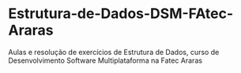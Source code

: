 # Estrutura-de-Dados-DSM-FAtec-Araras
Aulas e resolução de exercícios de Estrutura de Dados, curso de Desenvolvimento Software Multiplataforma na Fatec Araras
